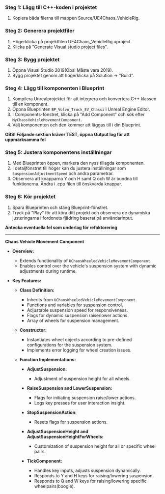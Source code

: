 
### Steg 1: Lägg till C++-koden i projektet

1. Kopiera båda filerna till mappen Source/UE4Chaos_VehicleRig.

### Steg 2: Generera projektfiler

1. Högerklicka på projektfilen UE4Chaos_VehicleRig.uproject.
2. Klicka på "Generate Visual studio project files".

### Steg 3: Bygg projektet

1. Öppna Visual Studio 2019(Obs! Måste vara 2019).
2. Bygg projektet genom att högerklicka på Solution -> "Build".

### Steg 4: Lägg till komponenten i Blueprint

1. Kompilera Unrealprojektet för att integrera och konvertera C++ klassen till en komponent.
2. Öppna Blueprinten `BP_Volvo_Truck_EV_Chassi` i Unreal Engine Editor.
3. I Components-fönstret, klicka på "Add Component" och sök efter `MyChaosVehicleMovementComponent`.
4. Välj komponenten och den kommer att läggas till i din Blueprint.

**OBS! Följande sektion kräver TEST, öppna Output log för att uppmärksamma fel**

### Steg 5: Justera komponentens inställningar

1. Med Blueprinten öppen, markera den nyss tillagda komponenten.
2. I detaljfönstret till höger kan du justera inställningar som `SuspensionAdjustmentSpeed` och andra parametrar.
3. Observera att knapparna Y och H samt Q och W är bundna till funktionerna. Ändra i .cpp filen till önskvärda knappar.

### Steg 6: Kör projektet

1. Spara Blueprinten och stäng Blueprint-fönstret.
2. Tryck på "Play" för att köra ditt projekt och observera de dynamiska justeringarna i fordonets fjädring baserat på användarinput.

**Antecka eventuella fel som underlag för refaktorering**




-----------------------------------------



**Chaos Vehicle Movement Component**

- **Overview:**
  - Extends functionality of `UChaosWheeledVehicleMovementComponent`.
  - Enables control over the vehicle's suspension system with dynamic adjustments during runtime.

- **Key Features:**
  - **Class Definition:**
    - Inherits from `UChaosWheeledVehicleMovementComponent`.
    - Functions and variables for suspension control.
    - Adjustable suspension speed for responsiveness.
    - Flags for dynamic suspension raise/lower actions.
    - Array of wheels for suspension management.

  - **Constructor:**
    - Instantiates wheel objects according to pre-defined configurations for the suspension system.
    - Implements error logging for wheel creation issues.

  - **Function Implementations:**
    - **AdjustSuspension:**
      - Adjustment of suspension height for all wheels.

    - **RaiseSuspension and LowerSuspension:**
      - Flags for initiating suspension raise/lower actions.
      - Logs key presses for user interaction insight.

    - **StopSuspensionAction:**
      - Resets flags for suspension actions.

    - **AdjustSuspensionHeight and AdjustSuspensionHeightForWheels:**
      - Customization of suspension height for all or specific wheel pairs.

    - **TickComponent:**
      - Handles key inputs, adjusts suspension dynamically.
      - Responds to Y and H keys for raising/lowering suspension.
      - Responds to Q and W keys for raising/lowering specific wheelpairs(boogie).
